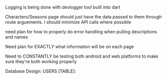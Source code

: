 Logging is being done with devlogger tool built into dart

Characters/Seasons page should just have the data passed to them through route arguements. I should minimize API calls where possible

need plan for how to properly do error handling when pulling descriptions and names

Need plan for EXACTLY what information will be on each page

Need to CONSTANTLY be testing both android and web platforms to make sure they're both working properly

Database Design:
USERS [TABLE]:

